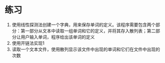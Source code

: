 # 练习
1. 使用线性探测法创建一个字典，用来保存单词的定义。该程序需要包含两个部分：第一部分从文本中读取一组单词和它的定义，并将其存入散列表；第二部分让用户输入单词，程序给出该单词的定义
2. 使用开链法实现1
3. 读取一个文本文件，使用散列显示该文件中出现的单词和它们在文件中出现的次数